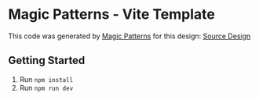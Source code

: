 # Magic Patterns - Vite Template

This code was generated by [Magic Patterns](https://magicpatterns.com) for this design: [Source Design](https://www.magicpatterns.com/c/kbsmhmomn159a9maz18gpn)

## Getting Started

1. Run `npm install`
2. Run `npm run dev`
